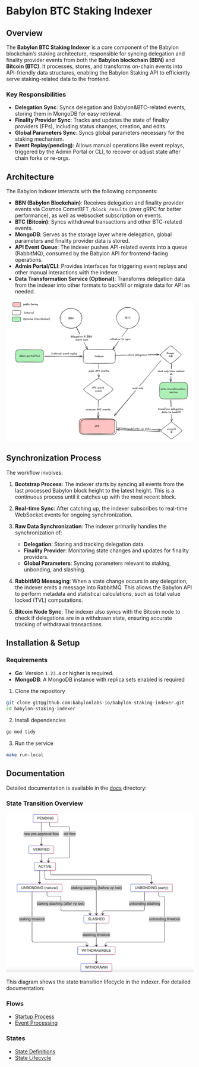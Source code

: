 # Babylon BTC Staking Indexer

## Overview

The **Babylon BTC Staking Indexer** is a core component of the 
Babylon blockchain’s staking architecture, responsible for syncing delegation 
and finality provider events from both the **Babylon blockchain (BBN)** and 
**Bitcoin (BTC)**. It processes, stores, and transforms on-chain events into 
API-friendly data structures, enabling the Babylon Staking API to efficiently 
serve staking-related data to the frontend.

### Key Responsibilities

- **Delegation Sync**: Syncs delegation and Babylon&BTC-related events, storing them in 
MongoDB for easy retrieval.
- **Finality Provider Sync**: Tracks and updates the state of finality providers
 (FPs), including status changes, creation, and edits.
- **Global Parameters Sync**: Syncs global parameters necessary for the staking 
mechanism.
- **Event Replay(pending)**: Allows manual operations like event replays, triggered by 
the Admin Portal or CLI, to recover or adjust state after chain forks or re-orgs.

## Architecture

The Babylon Indexer interacts with the following components:

- **BBN (Babylon Blockchain)**: Receives delegation and finality provider events
 via Cosmos CometBFT `/block_results` (over gRPC for better performance), as well
 as websocket subscription on events.
- **BTC (Bitcoin)**: Syncs withdrawal transactions and other BTC-related events.
- **MongoDB**: Serves as the storage layer where delegation, global parameters 
and finality provider data is stored.
- **API Event Queue**: The indexer pushes API-related events into a queue 
(RabbitMQ), consumed by the Babylon API for frontend-facing operations.
- **Admin Portal/CLI**: Provides interfaces for triggering event replays and 
other manual interactions with the indexer.
- **Data Transformation Service (Optional)**: Transforms delegation data from 
the indexer into other formats to backfill or migrate data for API as needed.

![Architecture Diagram](./docs/images/diagram.jpg)

## Synchronization Process

The workflow involves:

1. **Bootstrap Process**: The indexer starts by syncing all events from the 
last processed Babylon block height to the latest height. 
This is a continuous process until it catches up with the most recent block.
2. **Real-time Sync**: After catching up, the indexer subscribes to 
real-time WebSocket events for ongoing synchronization.
3. **Raw Data Synchronization**: The indexer primarily handles the 
synchronization of:
   - **Delegation**: Storing and tracking delegation data.
   - **Finality Provider**: Monitoring state changes and updates for 
   finality providers.
   - **Global Parameters**: Syncing parameters relevant to staking, unbonding, 
   and slashing.

4. **RabbitMQ Messaging**: When a state change occurs in any delegation, 
the indexer emits a message into RabbitMQ. This allows the Babylon API to 
perform metadata and statistical calculations, such as total value locked (TVL) 
computations.
5. **Bitcoin Node Sync**: The indexer also syncs with the Bitcoin node to 
check if delegations are in a withdrawn state, ensuring accurate tracking of 
withdrawal transactions.

## Installation & Setup

### Requirements

- **Go**: Version `1.23.4` or higher is required.
- **MongoDB**: A MongoDB instance with replica sets enabled is required

1. Clone the repository

```bash
git clone git@github.com:babylonlabs-io/babylon-staking-indexer.git
cd babylon-staking-indexer
```

2. Install dependencies

```bash
go mod tidy
```

3. Run the service

```bash
make run-local
```


## Documentation

Detailed documentation is available in the [docs](./docs) directory:

### State Transition Overview
![State Transition Diagram](./docs/images/state-transition.png)

This diagram shows the state transition lifecycle in the indexer. For detailed documentation:

### Flows
- [Startup Process](./docs/flows/startup.md)
- [Event Processing](./docs/flows/event-processing.md)

### States
- [State Definitions](./docs/states/overview.md)
- [State Lifecycle](./docs/states/lifecycle.md)